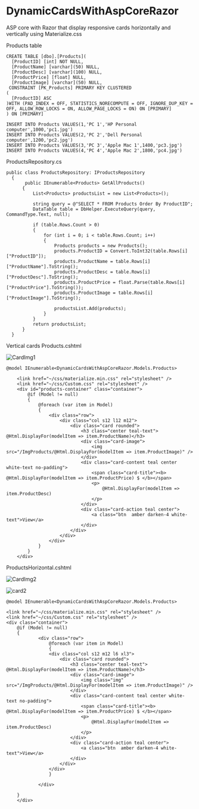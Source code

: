 # DynamicCardsWithAspCoreRazor
ASP core with Razor that display responsive cards horizontally and vertically using Materialize.css 


Products table

    CREATE TABLE [dbo].[Products](
      [ProductID] [int] NOT NULL,
      [ProductName] [varchar](50) NULL,
      [ProductDesc] [varchar](100) NULL,
      [ProductPrice] [float] NULL,
      [ProductImage] [varchar](50) NULL,
     CONSTRAINT [PK_Products] PRIMARY KEY CLUSTERED 
    (
      [ProductID] ASC
    )WITH (PAD_INDEX = OFF, STATISTICS_NORECOMPUTE = OFF, IGNORE_DUP_KEY = OFF, ALLOW_ROW_LOCKS = ON, ALLOW_PAGE_LOCKS = ON) ON [PRIMARY]
    ) ON [PRIMARY]

    INSERT INTO Products VALUES(1,'PC 1','HP Personal computer',1000,'pc1.jpg')
    INSERT INTO Products VALUES(2,'PC 2','Dell Personal computer',1200,'pc2.jpg')
    INSERT INTO Products VALUES(3,'PC 3','Apple Mac 1',1400,'pc3.jpg')
    INSERT INTO Products VALUES(4,'PC 4','Apple Mac 2',1800,'pc4.jpg')


ProductsRepository.cs

    public class ProductsRepository: IProductsRepository
      {
           public IEnumerable<Products> GetAllProducts()
          {
              List<Products> productsList = new List<Products>();

              string query = @"SELECT * FROM Products Order By ProductID";
              DataTable table = DbHelper.ExecuteQuery(query, CommandType.Text, null);

              if (table.Rows.Count > 0)
              {
                  for (int i = 0; i < table.Rows.Count; i++)
                  {
                      Products products = new Products();
                      products.ProductID = Convert.ToInt32(table.Rows[i]["ProductID"]);
                      products.ProductName = table.Rows[i]["ProductName"].ToString();
                      products.ProductDesc = table.Rows[i]["ProductDesc"].ToString();
                      products.ProductPrice = float.Parse(table.Rows[i]["ProductPrice"].ToString());
                      products.ProductImage = table.Rows[i]["ProductImage"].ToString();

                      productsList.Add(products);
                  }
              }
              return productsList;
          }
      }


Vertical cards Products.cshtml

![CardImg1](https://user-images.githubusercontent.com/62042702/90954460-11dd9280-e47d-11ea-9ad8-2a7168f0f0d0.png)

    @model IEnumerable<DynamicCardsWithAspCoreRazor.Models.Products>

        <link href="~/css/materialize.min.css" rel="stylesheet" />
        <link href="~/css/Custom.css" rel="stylesheet" />
        <div id="products-container" class="container">
            @if (Model != null)
            {
                @foreach (var item in Model)
                {
                    <div class="row">
                        <div class="col s12 l12 m12">
                            <div class="card rounded">
                                <h3 class="center teal-text"> @Html.DisplayFor(modelItem => item.ProductName)</h3>
                                <div class="card-image">
                                    <img src="/ImgProducts/@Html.DisplayFor(modelItem => item.ProductImage)" />
                                </div>
                                <div class="card-content teal center white-text no-padding">
                                    <span class="card-title"><b> @Html.DisplayFor(modelItem => item.ProductPrice) $ </b></span>
                                    <p>
                                        @Html.DisplayFor(modelItem => item.ProductDesc)
                                    </p>
                                </div>
                                <div class="card-action teal center">
                                    <a class="btn  amber darken-4 white-text">View</a>
                                </div>
                            </div>
                        </div>
                    </div>
                }
            }
        </div>



ProductsHorizontal.cshtml

  
 ![CardImg2](https://user-images.githubusercontent.com/62042702/90954445-02f6e000-e47d-11ea-9f20-3e677b0539a6.png)
 

![card2](https://user-images.githubusercontent.com/62042702/90954506-78fb4700-e47d-11ea-877e-bc0671d75745.png)


    @model IEnumerable<DynamicCardsWithAspCoreRazor.Models.Products>

    <link href="~/css/materialize.min.css" rel="stylesheet" />
    <link href="~/css/Custom.css" rel="stylesheet" />
    <div class="container">
        @if (Model != null)
        {
                <div class="row">
                    @foreach (var item in Model)
                    {
                    <div class="col s12 m12 l6 xl3">
                        <div class="card rounded">
                            <h3 class="center teal-text"> @Html.DisplayFor(modelItem => item.ProductName)</h3>
                            <div class="card-image">
                                <img class="img" src="/ImgProducts/@Html.DisplayFor(modelItem => item.ProductImage)" />
                            </div>
                            <div class="card-content teal center white-text no-padding">
                                <span class="card-title"><b> @Html.DisplayFor(modelItem => item.ProductPrice) $ </b></span>
                                <p>
                                    @Html.DisplayFor(modelItem => item.ProductDesc)
                                </p>
                            </div>
                            <div class="card-action teal center">
                                <a class="btn  amber darken-4 white-text">View</a>
                            </div>
                        </div>
                    </div>
                    }

                </div>

        }
        </div>

